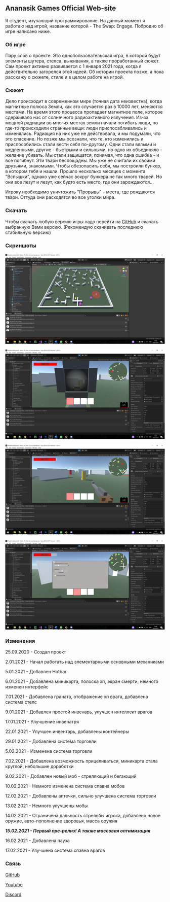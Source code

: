 ## Ananasik Games Official Web-site

Я студент, изучающий программирование. На данный момент я работаю над игрой, название которой - The Swap: Engage. Побродно об игре написано ниже.

### Об игре

Пару слов о проекте. Это однопользовательская игра, в которой будут элементы шутера, стелса, выживания, а также проработанный сюжет. Сам проект активно развивается с 1 января 2021 года, когда я действительно загорелся этой идеей. Об истории проекта позже, а пока расскажу о сюжете, стиле и в целом работе на игрой.

### Сюжет

Дело происходит в современном мире (точная дата неизвестна), когда магнитные полюса Земли, как это случается раз в 10000 лет, меняются местами. На время этого процесса
пропадает магнитное поле, которое сдерживало нас от солнечного радиоактивного излучения. Из-за мощной радиации во многих местах земли начали погибать люди, но где-то 
происходили странные вещи: люди приспосабливались и изменялись. Радиация на них уже не действовала, и мы подумали, что это спасение. Но позже мы осознали, что те, кто
изменились и приспособились стали вести себя по-другому. Одни стали вялыми и медленными, другие - быстрыми и сильными, но одно их объединяло - желание убивать. Мы стали
защищатся, понимая, что одна ошибка - и все погибнут. Эти твари беспощадны. Мы уже не считали их своими друзьями, знакомыми. Чтобы обезопасить себя, мы построили бункер,
в котором тебя и нашли. Прошло несколько месяцев с момента "Вспышки", однако уже сейчас вокруг бункера не так много тварей. Но они все лезут и лезут, как будто есть место,
где они зарождаются...

Игроку необходимо уничтожить "Прорывы" - места, где рождаются твари. Оттуда они расходятся во все уголки мира.

### Скачать

Чтобы скачать любую версию игры надо перейти на [GitHub](https://github.com/olegeer/The_Swap_Engage/releases) и скачать выбранную Вами версию. (Рекомендую скачивать последнюю
стабильную версию)

### Скриншоты

![Screenshot](/Images/ScreenShot1.png)

![Screenshot](/Images/ScreenShot3.png)

![Screenshot](/Images/ScreenShot4.png)

![Screenshot](/Images/ScreenShot5.png)

### Изменения

25.09.2020 - Создал проект

2.01.2021 - Начал работать над элементарными основными механиками

5.01.2021 - Добавлен Hotbar

6.01.2021 - Добавлена миникарта, полоска хп, экран смерти, немного изменен интерфейс

7.01.2021 - Добавлена граната, отображение хп врага, добавлена система стелс

9.01.2021 - Добавлен простой инвенарь, улучшен интеллект врагов

17.01.2021 - Улучшение инвенатря

22.01.2021 - Улучшен инвентарь, добавлены контейнеры

29.01.2021 - Добавлена система торговли

5.02.2021 - Изменена система торговли

7.02.2021 - Добавлена возможность прицеливаться, миникарта стала круглой, небольшие доработки

9.02.2021 - Добавлен новый моб - стреляющий и бегающий

10.02.2021 - Немного изменена система спавна мобов

12.02.2021 - Добавлены аптечки, сильно улучшена система торговли

13.02.2021 - Немного улучшены мобы

14.02.2021 - Ограничена дальность стрельбы игрока, добавлено новое оружие, авто-пополнение здоровья, масса оружия

***15.02.2021 - Первый пре-релиз! А также массовая оптимизация***

16.02.2021 - Добавлена пауза

17.02.2021 - Улучшена система спавна врагов

### Связь

[GitHub](https://github.com/olegeer/The_Swap_Engage) 

[Youtube](https://www.youtube.com/channel/UCeZG4B_HLpamjCuPPUj3gzA)

[Discord](Ananasik#5568)
